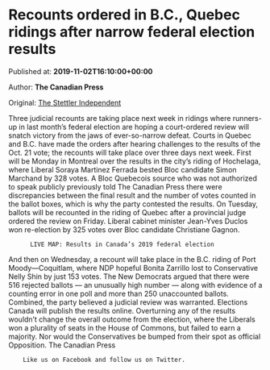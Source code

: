 
# Recounts ordered in B.C., Quebec ridings after narrow federal election results

Published at: **2019-11-02T16:10:00+00:00**

Author: **The Canadian Press**

Original: [The Stettler Independent](https://www.stettlerindependent.com/federal-election/recounts-ordered-in-b-c-quebec-ridings-after-narrow-federal-election-results/)

Three judicial recounts are taking place next week in ridings where runners-up in last month’s federal election are hoping a court-ordered review will snatch victory from the jaws of ever-so-narrow defeat.
Courts in Quebec and B.C. have made the orders after hearing challenges to the results of the Oct. 21 vote; the recounts will take place over three days next week.
First will be Monday in Montreal over the results in the city’s riding of Hochelaga, where Liberal Soraya Martinez Ferrada bested Bloc candidate Simon Marchand by 328 votes.
A Bloc Quebecois source who was not authorized to speak publicly previously told The Canadian Press there were discrepancies between the final result and the number of votes counted in the ballot boxes, which is why the party contested the results.
On Tuesday, ballots will be recounted in the riding of Quebec after a provincial judge ordered the review on Friday. Liberal cabinet minister Jean-Yves Duclos won re-election by 325 votes over Bloc candidate Christiane Gagnon.

        
          LIVE MAP: Results in Canada’s 2019 federal election
        
      
And then on Wednesday, a recount will take place in the B.C. riding of Port Moody—Coquitlam, where NDP hopeful Bonita Zarrillo lost to Conservative Nelly Shin by just 153 votes.
The New Democrats argued that there were 516 rejected ballots — an unusually high number — along with evidence of a counting error in one poll and more than 250 unaccounted ballots. Combined, the party believed a judicial review was warranted.
Elections Canada will publish the results online.
Overturning any of the results wouldn’t change the overall outcome from the election, where the Liberals won a plurality of seats in the House of Commons, but failed to earn a majority. Nor would the Conservatives be bumped from their spot as official Opposition.
The Canadian Press

        Like us on Facebook and follow us on Twitter.
      
